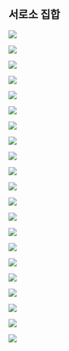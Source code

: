 ## 서로소 집합

![](C:\Users\Wook\AppData\Roaming\marktext\images\2022-07-25-04-13-14-image.png)

![](C:\Users\Wook\AppData\Roaming\marktext\images\2022-07-25-04-13-48-image.png)

![](C:\Users\Wook\AppData\Roaming\marktext\images\2022-07-25-04-14-53-image.png)

![](C:\Users\Wook\AppData\Roaming\marktext\images\2022-07-25-04-15-22-image.png)

![](C:\Users\Wook\AppData\Roaming\marktext\images\2022-07-25-04-16-19-image.png)

![](C:\Users\Wook\AppData\Roaming\marktext\images\2022-07-25-04-17-36-image.png)

![](C:\Users\Wook\AppData\Roaming\marktext\images\2022-07-25-04-18-00-image.png)

![](C:\Users\Wook\AppData\Roaming\marktext\images\2022-07-25-04-19-28-image.png)

![](C:\Users\Wook\AppData\Roaming\marktext\images\2022-07-25-04-19-49-image.png)

![](C:\Users\Wook\AppData\Roaming\marktext\images\2022-07-25-04-20-35-image.png)

![](C:\Users\Wook\AppData\Roaming\marktext\images\2022-07-25-04-21-54-image.png)

![](C:\Users\Wook\AppData\Roaming\marktext\images\2022-07-25-04-26-32-image.png)

![](C:\Users\Wook\AppData\Roaming\marktext\images\2022-07-25-04-28-11-image.png)

![](C:\Users\Wook\AppData\Roaming\marktext\images\2022-07-25-04-29-11-image.png)

![](C:\Users\Wook\AppData\Roaming\marktext\images\2022-07-25-04-29-49-image.png)

![](C:\Users\Wook\AppData\Roaming\marktext\images\2022-07-25-04-30-52-image.png)

![](C:\Users\Wook\AppData\Roaming\marktext\images\2022-07-25-04-31-51-image.png)

![](C:\Users\Wook\AppData\Roaming\marktext\images\2022-07-25-04-32-09-image.png)

![](C:\Users\Wook\AppData\Roaming\marktext\images\2022-07-25-04-33-03-image.png)

![](C:\Users\Wook\AppData\Roaming\marktext\images\2022-07-25-04-33-09-image.png)

![](C:\Users\Wook\AppData\Roaming\marktext\images\2022-07-25-04-33-48-image.png)
